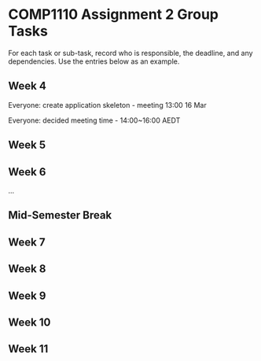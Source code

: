 # COMP1110 Assignment 2 Group Tasks

For each task or sub-task, record who is responsible, the deadline, and any dependencies.
Use the entries below as an example.

## Week 4

Everyone: create application skeleton - meeting 13:00 16 Mar

Everyone: decided meeting time - 14:00~16:00 AEDT

## Week 5



## Week 6

...

## Mid-Semester Break

## Week 7

## Week 8

## Week 9

## Week 10

## Week 11
